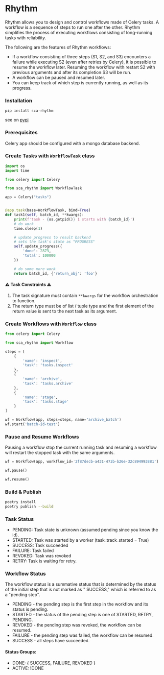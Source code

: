 # Rhythm

Rhythm allows you to design and control workflows made of Celery tasks. A workflow is a sequence of steps to run one
after the other. Rhythm simplifies the process of executing workflows consisting of long-running tasks with reliability.

The following are the features of Rhythm workflows:

- If a workflow consisting of three steps (S1, S2, and S3) encounters a failure while executing S2 (even after retries
  by Celery), it is possible to resume the workflow later. Resuming the workflow with restart S2 with previous arguments
  and after its completion S3 will be run.
- A workflow can be paused and resumed later.
- You can keep track of which step is currently running, as well as its progress.

### Installation

```
pip install sca-rhythm
```

see on [pypi](https://pypi.org/project/sca-rhythm/)

### Prerequisites

Celery app should be configured with a mongo database backend.

### Create Tasks with `WorkflowTask` class

```python
import os
import time

from celery import Celery

from sca_rhythm import WorkflowTask

app = Celery("tasks")


@app.task(base=WorkflowTask, bind=True)
def task1(self, batch_id, **kwargs):
    print(f'task - {os.getpid()} 1 starts with {batch_id}')
    # do work
    time.sleep(1)

    # update progress to result backend
    # sets the task's state as "PROGRESS"
    self.update_progress({
        'done': 2873,
        'total': 100000
    })

    # do some more work
    return batch_id, {'return_obj': 'foo'}
```

#### :warning: Task Constraints :warning:

1. The task signature must contain `**kwargs` for the workflow orchestration to function.
2. The return type must be of list / tuple type and the first element of the return value is sent to the next task as
   its argument.

### Create Workflows with `Workflow` class

```python
from celery import Celery

from sca_rhythm import Workflow

steps = [
    {
        'name': 'inspect',
        'task': 'tasks.inspect'
    },
    {
        'name': 'archive',
        'task': 'tasks.archive'
    },
    {
        'name': 'stage',
        'task': 'tasks.stage'
    }
]

wf = Workflow(app, steps=steps, name='archive_batch')
wf.start('batch-id-test')
```

### Pause and Resume Workflows

Pausing a workflow stop the current running task and resuming a workflow will restart the stopped task with the same
arguments.

```python
wf = Workflow(app, workflow_id='2f87decb-a431-472b-b26e-32c894993881')

wf.pause()

wf.resume()
```

### Build & Publish

```bash
poetry install
poetry publish --build
```

### Task Status

- PENDING: Task state is unknown (assumed pending since you know the id).
- STARTED: Task was started by a worker (task_track_started = True)
- SUCCESS: Task succeeded
- FAILURE: Task failed
- REVOKED: Task was revoked
- RETRY: Task is waiting for retry.

### Workflow Status

The workflow status is a summative status that is determined by the status of the initial step that is not marked as "
SUCCESS," which is referred to as a "pending step".

- PENDING - the pending step is the first step in the workflow and its status is pending.
- STARTED - the status of the pending step is one of STARTED, RETRY, PENDING.
- REVOKED - the pending step was revoked, the workflow can be resumed.
- FAILURE - the pending step was failed, the workflow can be resumed.
- SUCCESS - all steps have succeeded.

#### Status Groups:

- DONE: { SUCCESS, FAILURE, REVOKED }
- ACTIVE: !DONE